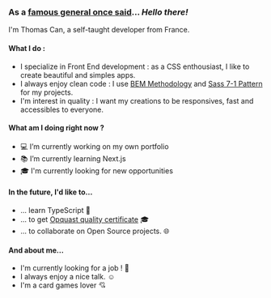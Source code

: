 ### As a [famous general once said](https://youtu.be/rEq1Z0bjdwc)... *Hello there!*

I'm Thomas Can, a self-taught developer from France. 

#### What I do : 
- I specialize in Front End development : as a CSS enthousiast, I like to create beautiful and simples apps.
- I always enjoy clean code : I use [BEM Methodology](https://en.bem.info/methodology/) and [Sass 7-1 Pattern](https://sass-guidelin.es/#architecture) for my projects.
- I'm interest in quality : I want my creations to be responsives, fast and accessibles to everyone.

#### What am I doing right now ? 
- :computer: I’m currently working on my own portfolio
- :books: I’m currently learning Next.js
- :mortar_board: I'm currently looking for new opportunities

#### In the future, I'd like to...
- ... learn TypeScript :metal:
- ... to get [Opquast quality certificate](https://www.opquast.com/a-propos/) :mortar_board:
- ... to collaborate on Open Source projects. :globe_with_meridians:

#### And about me...
- I'm currently looking for a job ! :wave:
- I always enjoy a nice talk. :relaxed:
- I'm a card games lover :cupid:
